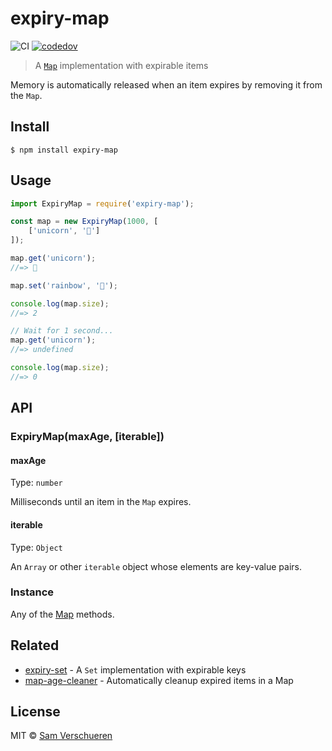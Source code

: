 # expiry-map

![CI](https://github.com/SamVerschueren/expiry-map/workflows/CI/badge.svg) [![codedov](https://codecov.io/gh/SamVerschueren/expiry-map/branch/master/graph/badge.svg)](https://codecov.io/gh/SamVerschueren/expiry-map)

> A [`Map`](https://developer.mozilla.org/en-US/docs/Web/JavaScript/Reference/Global_Objects/Map) implementation with expirable items

Memory is automatically released when an item expires by removing it from the `Map`.


## Install

```
$ npm install expiry-map
```


## Usage

```js
import ExpiryMap = require('expiry-map');

const map = new ExpiryMap(1000, [
	['unicorn', '🦄']
]);

map.get('unicorn');
//=> 🦄

map.set('rainbow', '🌈');

console.log(map.size);
//=> 2

// Wait for 1 second...
map.get('unicorn');
//=> undefined

console.log(map.size);
//=> 0
```


## API

### ExpiryMap(maxAge, [iterable])

#### maxAge

Type: `number`

Milliseconds until an item in the `Map` expires.

#### iterable

Type: `Object`

An `Array` or other `iterable` object whose elements are key-value pairs.

### Instance

Any of the [Map](https://developer.mozilla.org/en-US/docs/Web/JavaScript/Reference/Global_Objects/Map) methods.


## Related

- [expiry-set](https://github.com/SamVerschueren/expiry-set) - A `Set` implementation with expirable keys
- [map-age-cleaner](https://github.com/SamVerschueren/map-age-cleaner) - Automatically cleanup expired items in a Map


## License

MIT © [Sam Verschueren](https://github.com/SamVerschueren)
